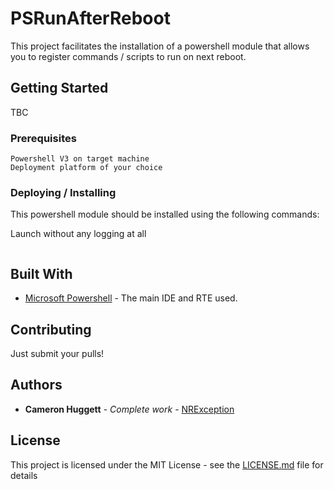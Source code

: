 # PSRunAfterReboot

This project facilitates the installation of a powershell module that allows you to register commands / scripts to run on next reboot.

## Getting Started

TBC

### Prerequisites

```
Powershell V3 on target machine
Deployment platform of your choice
```

### Deploying / Installing

This powershell module should be installed using the following commands:

Launch without any logging at all
```

```

## Built With

* [Microsoft Powershell](https://docs.microsoft.com/en-us/powershell/) - The main IDE and RTE used.

## Contributing

Just submit your pulls!

## Authors

* **Cameron Huggett** - *Complete work* - [NRException](https://github.com/NRException)

## License

This project is licensed under the MIT License - see the [LICENSE.md](LICENSE.md) file for details
